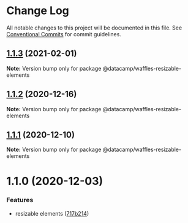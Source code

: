 # Change Log

All notable changes to this project will be documented in this file.
See [Conventional Commits](https://conventionalcommits.org) for commit guidelines.

## [1.1.3](https://github.com/datacamp/design-system/compare/@datacamp/waffles-resizable-elements@1.1.2...@datacamp/waffles-resizable-elements@1.1.3) (2021-02-01)

**Note:** Version bump only for package @datacamp/waffles-resizable-elements





## [1.1.2](https://github.com/datacamp/design-system/compare/@datacamp/waffles-resizable-elements@1.1.1...@datacamp/waffles-resizable-elements@1.1.2) (2020-12-16)

**Note:** Version bump only for package @datacamp/waffles-resizable-elements





## [1.1.1](https://github.com/datacamp/design-system/compare/@datacamp/waffles-resizable-elements@1.1.0...@datacamp/waffles-resizable-elements@1.1.1) (2020-12-10)

**Note:** Version bump only for package @datacamp/waffles-resizable-elements





# 1.1.0 (2020-12-03)


### Features

* resizable elements ([717b214](https://github.com/datacamp/design-system/commit/717b214))
